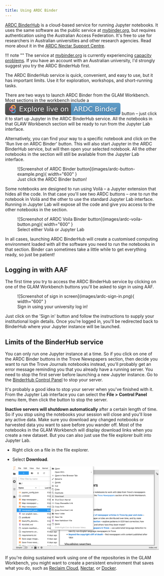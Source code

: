 ```yaml
---
title: Using ARDC Binder
---
```


[ARDC BinderHub](https://binderhub.rc.nectar.org.au/) is a cloud-based service for running Jupyter notebooks. It uses the same software as the public service at [mybinder.org](https://mybinder.org), but requires authentication using the Australian Access Federation. It's free to use for researchers in Australian universities and other research agencies. Read more about it in the [ARDC Nectar Support Centre](https://support.ehelp.edu.au/support/solutions/articles/6000264526).

!!! note ""
    The service at [mybinder.org](https://mybinder.org) is currently experiencing [capacity problems](https://blog.jupyter.org/mybinder-org-reducing-capacity-c93ccfc6413f). If you have an account with an Australian university, I'd strongly suggest you try the ARDC BinderHub first.

The ARDC BinderHub service is quick, convenient, and easy to use, but it has important limits. Use it for exploration, workshops, and short-running tasks.

There are two ways to launch ARDC Binder from the GLAM Workbench. Most sections in the workbench include a ![ARDC Binder](images/explore-live-on-ardc-binder.svg) button – just click it to start up Jupyter in the ARDC BinderHub service. All the notebooks in that GLAW Workbench section will be ready to run from the Jupyter Lab interface.

Alternatively, you can find your way to a specific notebook and click on the 'Run live on ARDC Binder' button. This will also start Jupyter in the ARDC BinderHub service, but will then open your selected notebook. All the other notebooks in the section will still be available from the Jupyter Lab interface.

<figure markdown>
  ![Screenshot of ARDC Binder button](images/ardc-button-example.png){ width="600" }
  <figcaption>Just click the ARDC Binder button!</figcaption>
</figure>

Some notebooks are designed to run using Voilá – a Jupyter extension that hides all the code. In that case you'll see two ARDC buttons – one to run the notebook in Voilá and the other to use the standard Jupyter Lab interface. Running in Jupyter Lab will expose all the code and give you access to the other notebooks in the section.

<figure markdown>
  ![Screenshot of ARDC Voila Binder button](images/ardc-voila-button.png){ width="600" }
  <figcaption>Select either Voilá or Jupyter Lab</figcaption>
</figure>

In all cases, launching ARDC BinderHub will create a customised computing environment loaded with all the software you need to run the notebooks in that section. Binder can sometimes take a little while to get everything ready, so just be patient!

## Logging in with AAF

The first time you try to access the ARDC BinderHub service by clicking on one of the GLAM Workbench buttons you'll be asked to sign in using AAF.

<figure markdown>
  ![Screenshot of sign in screen](images/ardc-sign-in.png){ width="600" }
  <figcaption>Sign in using your university log in!</figcaption>
</figure>

Just click on the 'Sign in' button and follow the instructions to supply your institutional login details. Once you're logged in, you'll be redirected back to BinderHub where your Jupyter instance will be launched.

## Limits of the BinderHub service

You can only run one Jupyter instance at a time. So if you click on one of the ARDC Binder buttons in the Trove Newspapers section, then decide you want to run the Trove Journals notebooks instead, you'll probably get an error message reminding you that you already have a running server. You need to stop the first server before launching a new Jupyter instance. Go to the [BinderHub Control Panel](https://binder.rc.nectar.org.au/hub/home) to stop your server.

It's probably a good idea to stop your server when you've finished with it. From the Jupyter Lab interface you can select the **File > Control Panel** menu item, then click the button to stop the server.

**Inactive servers will shutdown automatically** after a certain length of time. So if you stop using the notebooks your session will close and you'll lose any active data. Make sure you download any changed notebooks or harvested data you want to save before you wander off. Most of the notebooks in the GLAM Workbench will display download links when you create a new dataset. But you can also just use the file explorer built into Jupyter Lab.

* Right click on a file in the file explorer.
* Select **Download**.

  ![Screencap of downloading a file from Jupyter](images/jupyter_download.png)

If you're doing sustained work using one of the repositories in the GLAM Workbench, you might want to create a persistent environment that saves what you do, such as [Reclaim Cloud](/using-reclaim-cloud/), [Nectar](/using-nectar/), or [Docker](/using-docker/).

